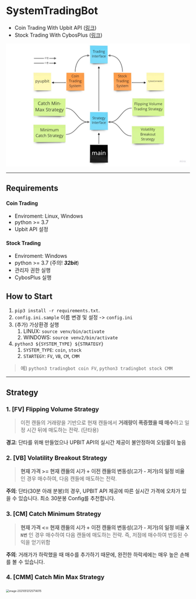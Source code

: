 # SystemTradingBot

- Coin Trading With Upbit API ([링크](https://docs.upbit.com/))
- Stock Trading With CybosPlus ([링크](https://money2.daishin.com/E5/WTS/Customer/GuideTrading/DW_CybosPlus_Page.aspx?p=8812&v=8632&m=9508))

<img src="_img/SystemTrading.jpg" alt="SystemTrading.jpg" style="zoom: 50%;" />

---
## Requirements
#### Coin Trading

- Enviroment: Linux, Windows
- python >= 3.7
- Upbit API 설정

#### Stock Trading

- Enviroment: Windows
- python >= 3.7   (주의! **_32bit_**)
- 관리자 권한 실행
- CybosPlus 실행

## How to Start
1. `pip3 install -r requirements.txt`.
2. `config.ini.sample` 이름 변경 및 설정 -> `config.ini`
3. (추가) 가상환경 실행
   1. LINUX: `source venv/bin/activate`
   2. WINDOWS: `source venv2/bin/activate`
4. `python3 ${SYSTEM_TYPE} ${STRATEGY}`
   1. `SYSTEM_TYPE`: `coin`, `stock`
   2. `STARTEGY`: `FV`, `VB`, `CM`, `CMM`
   
> 예) `python3 tradingbot coin FV`, `python3 tradingbot stock CMM`
---
## Strategy
### 1. [FV] Flipping Volume Strategy
> 이전 캔들의 거래량을 기반으로 현재 캔들에서 **거래량이 폭증했을 때 매수**하고 일정 시간 뒤에 매도하는 전략. (단타용)
>

**경고**: 단타를 위해 만들었으나 UPBIT API의 실시간 제공이 불안정하여 오탐률이 높음

### 2. [VB] Volatility Breakout Strategy
> **현재 가격 >= 현재 캔들의 시가 + 이전 캔들의 변동성(고가 - 저가)의 일정 비율** 인 경우 매수하여, 다음 캔들에 매도하는 전략.
>

**주의**: 단타(30분 아래 분봉)의 경우, UPBIT API 제공에 따른 실시간 가격에 오차가 있을 수 있습니다. 최소 30분봉 Config를 추천합니다.

### 3. [CM] Catch Minimum Strategy

>   **현재 가격 <= 현재 캔들의 시가 + 이전 캔들의 변동성(고가 - 저가)의 일정 비율 X `N번`** 인 경우 매수하여 다음 캔들에 매도하는 전략. 즉, 저점에 매수하여 반등된 수익을 얻기위함

**주의**: 거래가가 하락했을 때 매수를 추가하기 때문에, 완전한 하락세에는 매우 높은 손해를 볼 수 있습니다.

### 4. [CMM] Catch Min Max Strategy

<img src="_img/image-20210512125714015.png" alt="image-20210512125714015" style="zoom: 50%;" />

